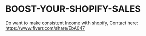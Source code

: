 # BOOST-YOUR-SHOPIFY-SALES
Do want to make consistent Income with shopify, Contact here: https://www.fiverr.com/share/EbA047
